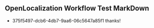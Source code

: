 ## OpenLocalization Workflow Test MarkDown
* 375f5497-dcb6-4db7-9aa6-06c5647a85f1 thanks!

<!--HONumber=Jul16_HO5-->


